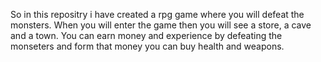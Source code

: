 So in this repositry i have created a rpg game where you will defeat the monsters. When you will enter the game then you will see a store, a cave and a town. You can earn money and experience by defeating the monseters and form that money you can buy health and weapons. 
